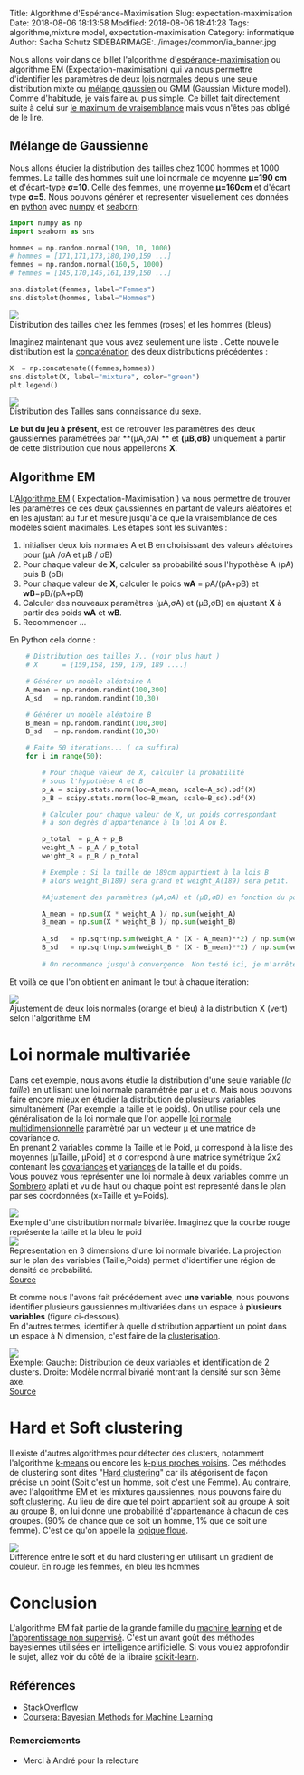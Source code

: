Title: Algorithme d'Espérance-Maximisation
Slug: expectation-maximisation
Date: 2018-08-06 18:13:58
Modified: 2018-08-06 18:41:28
Tags: algorithme,mixture model, expectation-maximisation
Category: informatique
Author: Sacha Schutz
SIDEBARIMAGE:../images/common/ia_banner.jpg

Nous allons voir dans ce billet l'algorithme d'[espérance-maximisation](https://fr.wikipedia.org/wiki/Algorithme_esp%C3%A9rance-maximisation) ou algorithme EM (Expectation-maximisation) qui va nous permettre d'identifier les paramètres de deux [lois normales](https://fr.wikipedia.org/wiki/Loi_normale) depuis une seule distribution mixte ou [mélange gaussien](https://fr.wikipedia.org/wiki/Mod%C3%A8le_de_m%C3%A9lange_gaussien) ou GMM (Gaussian Mixture model). 
Comme d'habitude, je vais faire au plus simple. Ce billet fait directement suite à celui sur [le maximum de vraisemblance](maximum-de-vraissemblance.html) mais vous n'êtes pas obligé de le lire.

## Mélange de Gaussienne
Nous allons étudier la distribution des tailles chez 1000 hommes et 1000 femmes. La taille des hommes suit une loi normale de moyenne **μ=190 cm** et d'écart-type **σ=10**. Celle des femmes, une moyenne **μ=160cm** et d'écart type **σ=5**.
Nous pouvons générer et representer visuellement ces données en [python](https://www.python.org/) avec [numpy](http://www.numpy.org/) et [seaborn](https://seaborn.pydata.org/): 

```python    
import numpy as np
import seaborn as sns

hommes = np.random.normal(190, 10, 1000)
# hommes = [171,171,173,180,190,159 ...]
femmes = np.random.normal(160,5, 1000)
# femmes = [145,170,145,161,139,150 ...]

sns.distplot(femmes, label="Femmes")
sns.distplot(hommes, label="Hommes")
```

<div class="figure">
<img src="../images/mixture_model/hommes_femmes.png" />
<div class="legend"> Distribution des tailles chez les femmes (roses) et les hommes (bleus) </div>
</div>

Imaginez maintenant que vous avez seulement une liste . Cette nouvelle distribution est la [concaténation](https://fr.wikipedia.org/wiki/Concat%C3%A9nation) des deux distributions précédentes : 

```python   
X  = np.concatenate((femmes,hommes))
sns.distplot(X, label="mixture", color="green")
plt.legend()
```

<div class="figure">
<img src="../images/mixture_model/mixture.png" />
<div class="legend"> Distribution des Tailles sans connaissance du sexe. </div>
</div>

**Le but du jeu à présent**, est de retrouver les paramètres des deux gaussiennes paramétrées par **(μA,σA) ** et **(μB,σB)** uniquement à partir de cette distribution que nous appellerons **X**.

## Algorithme EM 
L'[Algorithme EM](https://fr.wikipedia.org/wiki/Algorithme_esp%C3%A9rance-maximisation) ( Expectation-Maximisation ) va nous permettre de trouver les paramètres de ces deux gaussiennes en partant de valeurs aléatoires et en les ajustant au fur et mesure jusqu'à ce que la vraisemblance de ces modèles soient maximales. Les étapes sont les suivantes :    

1. Initialiser deux lois normales A et B en choisissant des valeurs aléatoires pour (μA /σA et μB / σB)  
2. Pour chaque valeur de **X**, calculer sa probabilité sous l'hypothèse A (pA) puis B (pB)
3. Pour chaque valeur de **X**, calculer le poids **wA** = pA/(pA+pB) et **wB**=pB/(pA+pB) 
4. Calculer des nouveaux paramètres (μA,σA) et (μB,σB) en ajustant **X** à partir des poids **wA** et **wB**.
5. Recommencer ...

En Python cela donne : 

```python   
    # Distribution des tailles X.. (voir plus haut )
    # X      = [159,158, 159, 179, 189 ....]

    # Générer un modèle aléatoire A 
    A_mean = np.random.randint(100,300)
    A_sd   = np.random.randint(10,30)

    # Générer un modèle aléatoire B   
    B_mean = np.random.randint(100,300)
    B_sd   = np.random.randint(10,30)

    # Faite 50 itérations... ( ca suffira)
    for i in range(50):

        # Pour chaque valeur de X, calculer la probabilité 
        # sous l'hypothèse A et B
        p_A = scipy.stats.norm(loc=A_mean, scale=A_sd).pdf(X)
        p_B = scipy.stats.norm(loc=B_mean, scale=B_sd).pdf(X)

        # Calculer pour chaque valeur de X, un poids correspondant 
        # à son degrès d'appartenance à la loi A ou B.

        p_total  = p_A + p_B 
        weight_A = p_A / p_total
        weight_B = p_B / p_total

        # Exemple : Si la taille de 189cm appartient à la lois B 
        # alors weight_B(189) sera grand et weight_A(189) sera petit.

        #Ajustement des paramètres (μA,σA) et (μB,σB) en fonction du poids.

        A_mean = np.sum(X * weight_A )/ np.sum(weight_A)
        B_mean = np.sum(X * weight_B )/ np.sum(weight_B)
        
        A_sd   = np.sqrt(np.sum(weight_A * (X - A_mean)**2) / np.sum(weight_A))
        B_sd   = np.sqrt(np.sum(weight_B * (X - B_mean)**2) / np.sum(weight_B))
    
        # On recommence jusqu'à convergence. Non testé ici, je m'arrête à 50 iterations.

```

Et voilà ce que l'on obtient en animant le tout à chaque itération:    
    
<div class="figure">
<img src="../images/mixture_model/em_algo.gif" />
<div class="legend"> Ajustement de deux lois normales (orange et bleu) à la distribution X (vert) selon l'algorithme EM </div>
</div>


# Loi normale multivariée
Dans cet exemple, nous avons étudié la distribution d'une seule variable (*la taille*) en utilisant une loi normale paramétrée par μ et σ. 
Mais nous pouvons faire encore mieux en étudier la distribution de plusieurs variables simultanément (Par exemple la taille et le poids). On utilise pour cela une généralisation de la loi normale que l'on appelle [loi normale multidimensionnelle](https://fr.wikipedia.org/wiki/Loi_normale_multidimensionnelle) paramètré par un vecteur μ et une matrice de covariance σ.     
En prenant 2 variables comme la Taille et le Poid, μ correspond à la liste des moyennes [μTaille, μPoid] et σ correspond à une matrice symétrique 2x2 contenant les [covariances](https://fr.wikipedia.org/wiki/Covariance) et [variances](https://fr.wikipedia.org/wiki/Variance_(statistiques_et_probabilit%C3%A9s)) de la taille et du poids.    
Vous pouvez vous représenter une loi normale à deux variables comme un [Sombrero](https://fr.wikipedia.org/wiki/Sombrero) aplati et vu de haut ou chaque point est representé dans le plan par ses coordonnées (x=Taille et y=Poids).

<div class="figure">
<img src="../images/mixture_model/bivariate.png" />
<div class="legend"> Exemple d'une distribution normale bivariée. Imaginez que la courbe rouge représente la taille et la bleu le poid </div>
</div>

<div class="figure">
<img src="../images/mixture_model/bivariate_gaussian.png" />
<div class="legend"> Representation en 3 dimensions d'une loi normale bivariée. La projection sur le plan des variables (Taille,Poids) permet d'identifier une région de densité de probabilité. </br><a href="https://scipython.com/blog/visualizing-the-bivariate-gaussian-distribution/"> Source </a> </div>
</div>

Et comme nous l'avons fait précédement avec **une variable**, nous pouvons identifier plusieurs gaussiennes multivariées dans un espace à **plusieurs variables** (figure ci-dessous).     
En d'autres termes, identifier à quelle distribution appartient un point dans un espace à N dimension, c'est faire de la [clusterisation](https://fr.wikipedia.org/wiki/Partitionnement_de_donn%C3%A9es).


<div class="figure">
<img src="../images/mixture_model/bivariate2.png" />
<div class="legend"> Exemple: Gauche: Distribution de deux variables et identification de 2 clusters. Droite: Modèle normal bivarié montrant la densité sur son 3ème axe. <br/><a href="https://www.sciencedirect.com/science/article/pii/S0167947315000171">Source</a>  </div>
</div>

# Hard et Soft clustering
Il existe d'autres algorithmes pour détecter des clusters, notamment l'algorithme [k-means](https://fr.wikipedia.org/wiki/K-moyennes) ou encore les [k-plus proches voisins](https://fr.wikipedia.org/wiki/M%C3%A9thode_des_k_plus_proches_voisins). Ces méthodes de clustering sont dites "[Hard clustering](https://www.youtube.com/watch?v=xtDMHPVDDKk)" car ils atégorisent de façon précise un point (Soit c'est un homme, soit c'est une Femme). Au contraire, avec l'algorithme EM et les mixtures gaussiennes, nous pouvons faire du [soft clustering](https://www.youtube.com/watch?v=xtDMHPVDDKk). Au lieu de dire que tel point appartient soit au groupe A soit au groupe B, on lui donne une probabilité d'appartenance à chacun de ces groupes. (90% de chance que ce soit un homme, 1% que ce soit une femme). C'est ce qu'on appelle la [logique floue](https://fr.wikipedia.org/wiki/Logique_floue).

<div class="figure">
<img src="../images/mixture_model/clustering.png" />
<div class="legend"> Différence entre le soft et du hard clustering en utilisant un gradient de couleur. En rouge les femmes, en bleu les hommes </div>
</div>

# Conclusion 
L'algorithme EM fait partie de la grande famille du [machine learning](https://fr.wikipedia.org/wiki/Apprentissage_automatique) et de [l'apprentissage non supervisé](https://fr.wikipedia.org/wiki/Apprentissage_non_supervis%C3%A9). C'est un avant goût des méthodes bayesiennes utilisées en intelligence artificielle. Si vous voulez approfondir le sujet, allez voir du côté de la libraire [scikit-learn](http://scikit-learn.org/stable/modules/mixture.html). 

## Références

- [StackOverflow](https://stackoverflow.com/questions/11808074/what-is-an-intuitive-explanation-of-the-expectation-maximization-technique)
- [Coursera: Bayesian Methods for Machine Learning](https://www.coursera.org/learn/bayesian-methods-in-machine-learning)

### Remerciements
- Merci à André pour la relecture